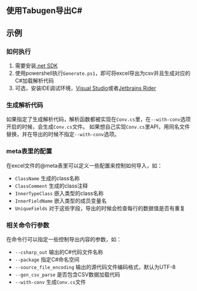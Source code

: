 ## 使用Tabugen导出C#


## 示例

### 如何执行

1. 需要安装[.net SDK](https://dotnet.microsoft.com/)
2. 使用powershell执行`Generate.ps1`，即可将excel导出为csv并且生成对应的C#加载解析代码
3. 可选，安装IDE调试环境，[Visual Studio](https://www.visualstudio.com)或者[Jetbrains Rider](https://www.jetbrains.com/rider/)

### 生成解析代码

如果指定了生成解析代码，解析函数都被实现在`Conv.cs`里，在`--with-conv`选项开启的时候，会生成`Conv.cs`文件。
如果想自己实现`Conv.cs`里API，用同名文件替换，并在导出的时候不指定`--with-conv`选项。


### meta表里的配置

在excel文件的@meta表里可以定义一些配置来控制如何导入，如：

* `ClassName`  生成的class名称
* `ClassComment`   生成的class注释
* `InnerTypeClass` 嵌入类型的class名称
* `InnerFieldName` 嵌入类型的成员变量名
* `UniqueFields` 对于这些字段，导出的时候会检查每行的数据值是否有重复

### 相关命令行参数

在命令行可以指定一些控制导出内容的参数，如：

* `--csharp_out` 输出的C#代码文件名称
* `--package` 指定C#命名空间
* `--source_file_encoding` 输出的源代码文件编码格式，默认为UTF-8
* `--gen_csv_parse` 是否包含CSV数据加载代码
* `--with-conv` 生成`Conv.cs`文件

